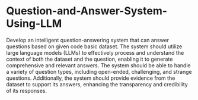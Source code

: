 # Question-and-Answer-System-Using-LLM
Develop an intelligent question-answering system that can  answer questions based on
given code basic dataset. The system should utilize large language models (LLMs) to effectively 
process and understand the context of both the dataset and the question, enabling it to generate comprehensive 
and relevant answers. The system should be able to handle a variety of question types, including open-ended,
challenging, and strange questions. Additionally, the system should provide evidence from the dataset to support 
its answers, enhancing the transparency and credibility of its responses.

